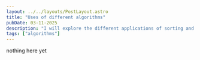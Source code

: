 ```yaml
---
layout: ../../layouts/PostLayout.astro
title: "Uses of different algorithms"
pubDate: 03-11-2025
description: "I will explore the different applications of sorting and optimisation algorithms"
tags: ["algorithms"]
---
```


nothing here yet
